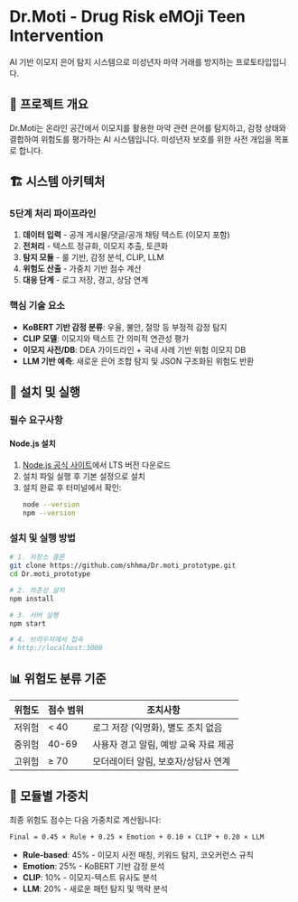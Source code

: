 # Dr.Moti - Drug Risk eMOji Teen Intervention

AI 기반 이모지 은어 탐지 시스템으로 미성년자 마약 거래를 방지하는 프로토타입입니다.

## 🎯 프로젝트 개요

Dr.Moti는 온라인 공간에서 이모지를 활용한 마약 관련 은어를 탐지하고, 감정 상태와 결합하여 위험도를 평가하는 AI 시스템입니다. 미성년자 보호를 위한 사전 개입을 목표로 합니다.

## 🏗️ 시스템 아키텍처

### 5단계 처리 파이프라인

1. **데이터 입력** - 공개 게시물/댓글/공개 채팅 텍스트 (이모지 포함)
2. **전처리** - 텍스트 정규화, 이모지 추출, 토큰화
3. **탐지 모듈** - 룰 기반, 감정 분석, CLIP, LLM
4. **위험도 산출** - 가중치 기반 점수 계산
5. **대응 단계** - 로그 저장, 경고, 상담 연계

### 핵심 기술 요소

- **KoBERT 기반 감정 분류**: 우울, 불안, 절망 등 부정적 감정 탐지
- **CLIP 모델**: 이모지와 텍스트 간 의미적 연관성 평가
- **이모지 사전/DB**: DEA 가이드라인 + 국내 사례 기반 위험 이모지 DB
- **LLM 기반 예측**: 새로운 은어 조합 탐지 및 JSON 구조화된 위험도 반환

## 🚀 설치 및 실행

### 필수 요구사항


#### Node.js 설치
1. [Node.js 공식 사이트](https://nodejs.org/)에서 LTS 버전 다운로드
2. 설치 파일 실행 후 기본 설정으로 설치
3. 설치 완료 후 터미널에서 확인:
   ```bash
   node --version
   npm --version
   ```

### 설치 및 실행 방법

```bash
# 1. 저장소 클론
git clone https://github.com/shhma/Dr.moti_prototype.git
cd Dr.moti_prototype

# 2. 의존성 설치
npm install

# 3. 서버 실행
npm start

# 4. 브라우저에서 접속
# http://localhost:3000
```

## 📊 위험도 분류 기준

| 위험도 | 점수 범위 | 조치사항 |
|--------|-----------|----------|
| 저위험 | < 40 | 로그 저장 (익명화), 별도 조치 없음 |
| 중위험 | 40-69 | 사용자 경고 알림, 예방 교육 자료 제공 |
| 고위험 | ≥ 70 | 모더레이터 알림, 보호자/상담사 연계 |

## 🔧 모듈별 가중치

최종 위험도 점수는 다음 가중치로 계산됩니다:

```
Final = 0.45 × Rule + 0.25 × Emotion + 0.10 × CLIP + 0.20 × LLM
```

- **Rule-based**: 45% - 이모지 사전 매칭, 키워드 탐지, 코오커런스 규칙
- **Emotion**: 25% - KoBERT 기반 감정 분석
- **CLIP**: 10% - 이모지-텍스트 유사도 분석
- **LLM**: 20% - 새로운 패턴 탐지 및 맥락 분석